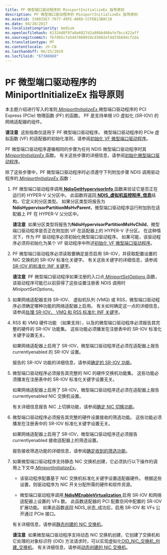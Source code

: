 ```yaml
---
title: PF 微型端口驱动程序的 MiniportInitializeEx 指导原则
description: PF 微型端口驱动程序的 MiniportInitializeEx 指导原则
ms.assetid: 338035E7-7677-49FE-A06D-CCFD813B0C10
ms.date: 04/20/2017
ms.localizationpriority: medium
ms.openlocfilehash: 61324d8f97a0a6827d2a98bb460afe7bcc422aff
ms.sourcegitcommit: fb7d95c7a5d47860918cd3602efdd33b69dcf2da
ms.translationtype: MT
ms.contentlocale: zh-CN
ms.lasthandoff: 06/25/2019
ms.locfileid: "67380888"
---
```

# <a name="miniportinitializeex-guidelines-for-pf-miniport-drivers"></a>PF 微型端口驱动程序的 MiniportInitializeEx 指导原则


本主题介绍进行写入的准则[ *MiniportInitializeEx* ](https://docs.microsoft.com/windows-hardware/drivers/ddi/content/ndis/nc-ndis-miniport_initialize)微型端口驱动程序的 PCI Express (PCIe) 物理函数 (PF) 的函数。 PF 是支持单根 I/O 虚拟化 (SR-IOV) 的网络适配器的组件。

**请注意**  这些指南仅适用于 PF 微型端口驱动程序。 微型端口驱动程序的 PCIe 虚拟函数 (VF) 的适配器的初始化准则，请参阅[初始化 VF 微型端口驱动程序](initializing-a-vf-miniport-driver.md)。

 

PF 微型端口驱动程序遵循相同的步骤为任何 NDIS 微型端口驱动程序时其[ *MiniportInitializeEx* ](https://docs.microsoft.com/windows-hardware/drivers/ddi/content/ndis/nc-ndis-miniport_initialize)函数。 有关这些步骤的详细信息，请参阅[初始化微型端口驱动程序](initializing-a-miniport-driver.md)。

除了这些步骤中，PF 微型端口驱动程序时必须遵守下列附加步骤 NDIS 调用驱动程序的[ *MiniportInitializeEx* ](https://docs.microsoft.com/windows-hardware/drivers/ddi/content/ndis/nc-ndis-miniport_initialize)函数：

1.  PF 微型端口驱动程序调用[ **NdisGetHypervisorInfo** ](https://docs.microsoft.com/windows-hardware/drivers/ddi/content/ndis/nf-ndis-ndisgethypervisorinfo)函数来验证它是否正在运行的 HYPER-V 父分区中。 此函数将返回[ **NDIS\_虚拟机监控程序\_信息**](https://docs.microsoft.com/windows-hardware/drivers/ddi/content/ntddndis/ns-ntddndis-_ndis_hypervisor_info)结构，它定义的分区类型。 如果分区类型将报告为**NdisHypervisorPartitionMsHvParent**，微型端口驱动程序运行附加到在适配器上 PF 在 HYPER-V 父分区中。

    **请注意**  如果分区类型将报告为**NdisHypervisorPartitionMsHvChild**，微型端口驱动程序是否正在附加到 VF 在适配器上的 HYPER-V 子分区。 在这种情况下，作为 PF 驱动程序必须初始化微型端口驱动程序。 如果可能，该驱动程序必须将初始化为某个 VF 驱动程序中所述[初始化 VF 微型端口驱动程序](initializing-a-vf-miniport-driver.md)。

     

2.  PF 微型端口驱动程序必须读取要确定是否启用 SR-IOV，并获取配置设置的 NIC 交换机的 SR-IOV 标准化关键字。 有关这些关键字的详细信息，请参阅[SR-IOV 的标准化 INF 关键字](standardized-inf-keywords-for-sr-iov.md)。

    **请注意**  PF 微型端口驱动程序如果注册的入口点[ *MiniportSetOptions* ](https://docs.microsoft.com/windows-hardware/drivers/ddi/content/ndis/nc-ndis-set_options)函数，该驱动程序可能已以前获得了这些设置注册表 NDIS 调用时*MiniportSetOptions*。

     

3.  如果网络适配器支持 SR-IOV、 虚拟机队列 (VMQ) 或 RSS，微型端口驱动程序必须确定哪种功能的网络适配器上启用。 有关如何确定这一点的详细信息，请参阅[处理 SR-IOV、 VMQ 和 RSS 标准化 INF 关键字](handling-sr-iov--vmq--and-rss-standardized-inf-keywords.md)。

4.  RSS 和 VMQ 硬件功能 （如果支持），以及的微型端口驱动程序必须报告其完整的硬件的 SR-IOV 功能集。 这些功能必须播发在注册表中的 SR-IOV 标准化关键字设置无关。

    如果网络适配器上启用了 SR-IOV，微型端口驱动程序还必须在适配器上报告 currentlyenabled 的 SR-IOV 设置。

    报告的 SR-IOV 功能的详细信息，请参阅[确定的 SR-IOV 功能](determining-sr-iov-capabilities.md)。

5.  微型端口驱动程序必须报告其完整的 NIC 的硬件交换机功能集。 这些功能必须播发在注册表中的 SR-IOV 标准化关键字设置无关。

    如果网络适配器上启用了 SR-IOV，微型端口驱动程序还必须在适配器上报告 currentlyenabled NIC 交换机设置。

    有关详细信息报告 NIC 上切换功能，请参阅[确定 NIC 切换功能](determining-nic-switch-capabilities.md)。

6.  微型端口驱动程序必须报告其完整的硬件设置接收的筛选功能。 这些功能必须播发在注册表中的 SR-IOV 标准化关键字设置无关。

    如果网络适配器上启用了 SR-IOV，微型端口驱动程序还必须报告 currentlyenabled 接收适配器上的筛选设置。

    报告接收筛选功能的详细信息，请参阅[确定收到的筛选功能](determining-receive-filtering-capabilities.md)。

7.  如果微型端口驱动程序支持静态 NIC 交换机创建，它必须执行以下操作的调用上下文中[ *MiniportInitializeEx*](https://docs.microsoft.com/windows-hardware/drivers/ddi/content/ndis/nc-ndis-miniport_initialize)。

    -   该驱动程序配置基于 NIC 交换机标准化关键字设置适配器硬件。 根据这些设置，则驱动程序为 NIC 开关分配所需的硬件和软件资源。

    -   微型端口驱动程序调用[ **NdisMEnableVirtualization** ](https://docs.microsoft.com/windows-hardware/drivers/ddi/content/ndis/nf-ndis-ndismenablevirtualization)启用 SR-IOV 和网络适配器上设置的 VFs 数。 此函数适配器的 PCI 配置空间中配置的 SR-IOV 扩展功能。 如果此函数返回 NDIS\_状态\_成功后，启用 SR-IOV 和 VFs 公开通过 PCIe 接口。

    有关详细信息，请参阅[静态创建的 NIC 交换机](static-creation-of-a-nic-switch.md)。

    **请注意**  如果微型端口驱动程序支持动态 NIC 交换机创建，它创建了交换机和它处理的对象标识符 (OID) 方法请求时，可以实现虚拟化[OID\_NIC\_交换机\_创建\_交换机](https://docs.microsoft.com/windows-hardware/drivers/network/oid-nic-switch-create-switch)。 有关详细信息，请参阅[动态创建的 NIC 交换机](dynamic-creation-of-a-nic-switch.md)。

     

 

 





